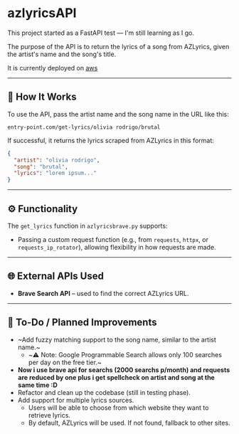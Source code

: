 # azlyricsAPI

This project started as a FastAPI test — I'm still learning as I go.

The purpose of the API is to return the lyrics of a song from AZLyrics, given the artist's name and the song's title.

It is currently deployed on [aws](http://54.172.42.197:8000/api/get-lyrics/avril%20lavigne/i%20love%20you/)

---

## 🔧 How It Works

To use the API, pass the artist name and the song name in the URL like this:

```
entry-point.com/get-lyrics/olivia rodrigo/brutal
```

If successful, it returns the lyrics scraped from AZLyrics in this format:

```json
{
  "artist": "olivia rodrigo",
  "song": "brutal",
  "lyrics": "lorem ipsum..."
}
```

---

## ⚙️ Functionality

The `get_lyrics` function in `azlyricsbrave.py` supports:
- Passing a custom request function (e.g., from `requests`, `httpx`, or `requests_ip_rotator`), allowing flexibility in how requests are made.

---

## 🌐 External APIs Used

- **Brave Search API** – used to find the correct AZLyrics URL.

---

## 🚧 To-Do / Planned Improvements

- ~Add fuzzy matching support to the song name, similar to the artist name.~
  - ~⚠️ Note: Google Programmable Search allows only 100 searches per day on the free tier.~
- **Now i use brave api for searchs (2000 searchs p/month) and requests are reduced by one
    plus i get spellcheck on artist and song at the same time :D**
- Refactor and clean up the codebase (still in testing phase).
- Add support for multiple lyrics sources.
  - Users will be able to choose from which website they want to retrieve lyrics.
  - By default, AZLyrics will be used. If not found, fallback to other sites.


